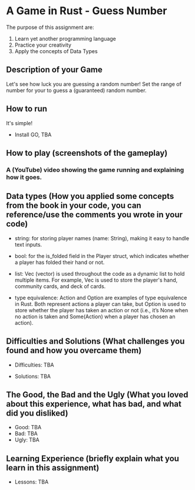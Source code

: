 # A Game in Rust - Guess Number

The purpose of this assignment are:
1. Learn yet another programming language
2. Practice your creativity
3. Apply the concepts of  Data Types

## Description of your Game
Let's see how luck you are guessing a random number! Set the range of number for your to guess a (guaranteed) random number. 

## How to run
It's simple!
* Install GO, TBA

## How to play (screenshots of the gameplay)


   ### A (YouTube) video showing the game running and explaining how it goes.

## Data types (How you applied some concepts from the book in your code, you can reference/use the comments you wrote in your code)
* string: for storing player names (name: String), making it easy to handle text inputs.

* bool: for the is_folded field in the Player struct, which indicates whether a player has folded their hand or not.

* list: Vec (vector) is used throughout the code as a dynamic list to hold multiple items. For example, Vec<Card> is used to store the player's hand, community cards, and deck of cards.

* type equivalence: Action and Option<Action> are examples of type equivalence in Rust. Both represent actions a player can take, but Option<Action> is used to store whether the player has taken an action or not (i.e., it’s None when no action is taken and Some(Action) when a player has chosen an action).

## Difficulties and Solutions (What challenges you found and how you overcame them)
* Difficulties: TBA
  
* Solutions: TBA
  
## The Good, the Bad and the Ugly (What you loved about this experience, what has bad, and what did you disliked)
* Good: TBA
* Bad: TBA
* Ugly: TBA
  
## Learning Experience (briefly explain what you learn in this assignment)
* Lessons: TBA


